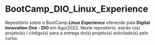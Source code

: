 # BootCamp_DIO_Linux_Experience
Repositório sobre o BootCamp ***Linux Experience*** oferecido pala **Digital Innovation One - DIO** em Ago/2022.
Neste repositório, estrão o(s) projeto(s) / código(s) para a entrega do(s) projeto(s) solicitado(s) pelo curso.

